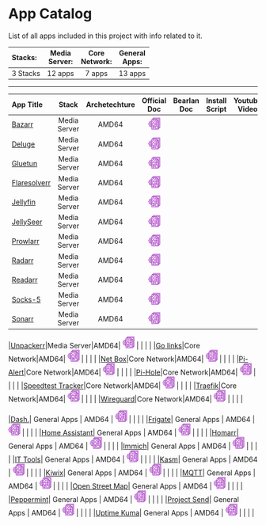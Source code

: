 # App Catalog

List of all apps included in this project with info related to it.

|**Stacks:**          |**Media<br>Server:**|**Core<br>Network:**|**General<br>Apps:**|
|:-------------------|:--------:|:--------:|:--------:|
| 3 Stacks | 12 apps | 7 apps | 13 apps |

---

|App Title|Stack|Archetechture|Official<br>Doc|Bearlan<br>Doc|Install Script|Youtube Video|
|:--------|:---:|:---:|:-------------:|:-------------:|:------------:|:-----------:|
|[Bazarr](https://www.bazarr.media/)|Media Server|AMD64| [![](build/images/docs_icon.png)](https://docs.linuxserver.io/images/docker-bazarr/) |  |  |  |
|[Deluge](https://dev.deluge-torrent.org/)|Media Server|AMD64| [![](build/images/docs_icon.png)](https://docs.linuxserver.io/images/docker-deluge/) |  |  |  |
|[Gluetun](https://github.com/qdm12/gluetun)|Media Server|AMD64| [![](build/images/docs_icon.png)](https://github.com/qdm12/gluetun/blob/master/README.md) |  |  |  |
|[Flaresolverr](https://github.com/FlareSolverr/FlareSolverr)|Media Server|AMD64| [![](build/images/docs_icon.png)](https://github.com/FlareSolverr/FlareSolverr) |  |  |  |
|[Jellyfin](https://jellyfin.org/)|Media Server|AMD64| [![](build/images/docs_icon.png)](https://docs.linuxserver.io/images/docker-jellyfin/) |  |  |  |
|[JellySeer](https://github.com/Fallenbagel/jellyseerr)|Media Server|AMD64| [![](build/images/docs_icon.png)](https://github.com/Fallenbagel/jellyseerr/blob/develop/README.md) |  |  |  |
|[Prowlarr](https://prowlarr.com/)|Media Server|AMD64| [![](build/images/docs_icon.png)](https://docs.linuxserver.io/images/docker-prowlarr/) |  |  |  |
|[Radarr](https://radarr.video/)|Media Server|AMD64| [![](build/images/docs_icon.png)](https://docs.linuxserver.io/images/docker-radarr/) |  |  |  |
|[Readarr](https://readarr.com/)|Media Server|AMD64| [![](build/images/docs_icon.png)](https://docs.linuxserver.io/images/docker-readarr/) |  |  |  |
|[Socks-5](https://github.com/serjs/socks5-server)|Media Server|AMD64| [![](build/images/docs_icon.png)](https://github.com/serjs/socks5-server/blob/master/README.md) |  |  |  |
|[Sonarr](https://sonarr.tv/)|Media Server|AMD64| [![](build/images/docs_icon.png)](https://docs.linuxserver.io/images/docker-sonarr/) |  |  |  |

|[Unpackerr](https://github.com/Unpackerr/unpackerr/blob/main/README.md)|Media Server|AMD64| [![](build/images/docs_icon.png)](https://unpackerr.zip/docs/install/compose) |  |  |  |
|[Go links](https://github.com/airsonic-advanced/airsonic-advanced)|Core Network|AMD64| [![](build/images/docs_icon.png)](https://github.com/linuxserver/docker-airsonic-advanced) |  |  |  |
|[Net Box](https://github.com/airsonic-advanced/airsonic-advanced)|Core Network|AMD64| [![](build/images/docs_icon.png)](https://github.com/linuxserver/docker-airsonic-advanced) |  |  |  |
|[Pi-Alert](https://github.com/airsonic-advanced/airsonic-advanced)|Core Network|AMD64| [![](build/images/docs_icon.png)](https://github.com/linuxserver/docker-airsonic-advanced) |  |  |  |
|[Pi-Hole](https://github.com/airsonic-advanced/airsonic-advanced)|Core Network|AMD64| [![](build/images/docs_icon.png)](https://github.com/linuxserver/docker-airsonic-advanced) |  |  |  |
|[Speedtest Tracker](https://github.com/airsonic-advanced/airsonic-advanced)|Core Network|AMD64| [![](build/images/docs_icon.png)](https://github.com/linuxserver/docker-airsonic-advanced) |  |  |  |
|[Traefik](https://github.com/airsonic-advanced/airsonic-advanced)|Core Network|AMD64| [![](build/images/docs_icon.png)](https://github.com/linuxserver/docker-airsonic-advanced) |  |  |  |
|[Wireguard](https://github.com/airsonic-advanced/airsonic-advanced)|Core Network|AMD64| [![](build/images/docs_icon.png)](https://github.com/linuxserver/docker-airsonic-advanced) |  |  |  |

|[Dash.](https://adguard.com/en/adguard-home/overview.html)| General Apps | AMD64 | [![](build/images/docs_icon.png)](https://github.com/linuxserver/docker-adguardhome-sync#usage) |  |  |  |
|[Frigate](https://adguard.com/en/adguard-home/overview.html)| General Apps | AMD64 | [![](build/images/docs_icon.png)](https://github.com/linuxserver/docker-adguardhome-sync#usage) |  |  |  |
|[Home Assistant](https://adguard.com/en/adguard-home/overview.html)| General Apps | AMD64 | [![](build/images/docs_icon.png)](https://github.com/linuxserver/docker-adguardhome-sync#usage) |  |  |  |
|[Homarr](https://adguard.com/en/adguard-home/overview.html)| General Apps | AMD64 | [![](build/images/docs_icon.png)](https://github.com/linuxserver/docker-adguardhome-sync#usage) |  |  |  |
|[Immich](https://adguard.com/en/adguard-home/overview.html)| General Apps | AMD64 | [![](build/images/docs_icon.png)](https://github.com/linuxserver/docker-adguardhome-sync#usage) |  |  |  |
|[IT Tools](https://adguard.com/en/adguard-home/overview.html)| General Apps | AMD64 | [![](build/images/docs_icon.png)](https://github.com/linuxserver/docker-adguardhome-sync#usage) |  |  |  |
|[Kasm](https://adguard.com/en/adguard-home/overview.html)| General Apps | AMD64 | [![](build/images/docs_icon.png)](https://github.com/linuxserver/docker-adguardhome-sync#usage) |  |  |  |
|[Kiwix](https://adguard.com/en/adguard-home/overview.html)| General Apps | AMD64 | [![](build/images/docs_icon.png)](https://github.com/linuxserver/docker-adguardhome-sync#usage) |  |  |  |
|[MQTT](https://adguard.com/en/adguard-home/overview.html)| General Apps | AMD64 | [![](build/images/docs_icon.png)](https://github.com/linuxserver/docker-adguardhome-sync#usage) |  |  |  |
|[Open Street Map](https://adguard.com/en/adguard-home/overview.html)| General Apps | AMD64 | [![](build/images/docs_icon.png)](https://github.com/linuxserver/docker-adguardhome-sync#usage) |  |  |  |
|[Peppermint](https://adguard.com/en/adguard-home/overview.html)| General Apps | AMD64 | [![](build/images/docs_icon.png)](https://github.com/linuxserver/docker-adguardhome-sync#usage) |  |  |  |
|[Project Send](https://adguard.com/en/adguard-home/overview.html)| General Apps | AMD64 | [![](build/images/docs_icon.png)](https://github.com/linuxserver/docker-adguardhome-sync#usage) |  |  |  |
|[Uptime Kuma](https://adguard.com/en/adguard-home/overview.html)| General Apps | AMD64 | [![](build/images/docs_icon.png)](https://github.com/linuxserver/docker-adguardhome-sync#usage) |  |  |  |